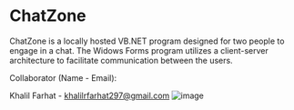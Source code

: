 # ChatZone
ChatZone is a locally hosted VB.NET program designed for two people to engage in a chat. The Widows Forms program utilizes a client-server architecture to facilitate communication between the users.

Collaborator (Name - Email):

Khalil Farhat - khalilrfarhat297@gmail.com
![image](https://github.com/KhalilFarhat/ChatZone/assets/100374222/cfee9d0e-c23a-4685-be94-90906581ac66)
